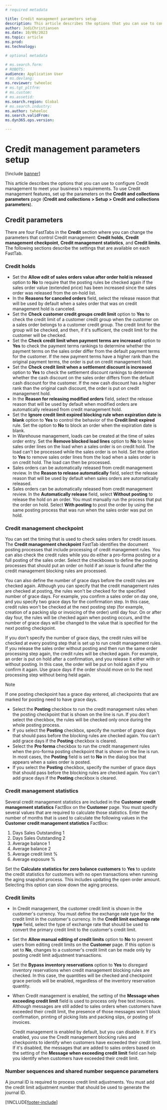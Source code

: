 ```yaml
---
# required metadata

title: Credit management parameters setup
description: This article describes the options that you can use to configure Credit management to meet your business's requirements.
author: JodiChristiansen
ms.date: 10/09/2023
ms.topic: article
ms.prod: 
ms.technology: 

# optional metadata

# ms.search.form:  
# ROBOTS: 
audience: Application User
# ms.devlang: 
ms.reviewer: twheeloc
# ms.tgt_pltfrm: 
# ms.custom: 
# ms.assetid: 
ms.search.region: Global
# ms.search.industry: 
ms.author: twheeloc
ms.search.validFrom: 
ms.dyn365.ops.version: 

---
```


# Credit management parameters setup

[!include [banner](../includes/banner.md)]

This article describes the options that you can use to configure Credit management to meet your business's requirements. To use Credit management features, set up the parameters on the **Credit and collections parameters** page (**Credit and collections \> Setup \> Credit and collections parameters**).

## Credit parameters

There are four FastTabs in the **Credit** section where you can change the parameters that control Credit management: **Credit holds**, **Credit management checkpoint**, **Credit management statistics**, and **Credit limits**. The following sections describe the settings that are available on each FastTab.

### Credit holds

- Set the **Allow edit of sales orders value after order hold is released** option to **No** to require that the posting rules be checked again if the sales order value (extended price) has been increased since the sales order was released from the on-hold list.
- In the **Reasons for canceled orders** field, select the release reason that will be used by default when a sales order that was on credit management hold is canceled.
- Set the **Check customer credit groups credit limit** option to **Yes** to check the credit limit of a customer credit group when the customer on a sales order belongs to a customer credit group. The credit limit for the group will be checked, and then, if it's sufficient, the credit limit for the customer will be checked.
- Set the **Check credit limit when payment terms are increased** option to **Yes** to check the payment terms rankings to determine whether the payment terms on the sales order differ from the default payment terms for the customer. If the new payment terms have a higher rank than the original payment terms, the order is put on credit management hold.
- Set the **Check credit limit when a settlement discount is increased** option to **Yes** to check the settlement discount rankings to determine whether the cash discount on the sales order differs from the default cash discount for the customer. If the new cash discount has a higher rank than the original cash discount, the order is put on credit management hold.
- In the **Reason for releasing modified orders** field, select the release reason that will be used by default when modified orders are automatically released from credit management hold.
- Set the **Ignore credit limit expired blocking rule when expiration date is blank** option to **Yes** to control the behavior of the **Credit limit expired** rule. Set the option to **No** to block an order when the expiration date is blank.
- In Warehouse management, loads can be created at the time of sales order entry. Set the **Remove blocked load lines** option to **No** to leave sales order lines on the load when a sales order is on credit hold. The load can't be processed while the sales order is on hold. Set the option to **Yes** to remove sales order lines from the load when a sales order is on credit hold. The load can then be processed.
- Sales orders can be automatically released from credit management review. In the **Reason to release automatically** field, select the release reason that will be used by default when sales orders are automatically released.
- Sales orders can be automatically released from credit management review. In the **Automatically release** field, select **Without posting** to release the hold on an order. You must manually run the process that put the order on hold. Select **With posting** to post the order by using the same posting process that was run when the sales order was put on hold.

### Credit management checkpoint

You can set the timing that is used to check sales orders for credit issues. The **Credit management checkpoint** FastTab identifies the document posting processes that include processing of credit management rules. You can also check the credit rules while you do either a pro-forma posting or a full posting of the sales order. Select the checkboxes to define the posting processes that should put an order on hold if an issue is found after the credit management blocking rules are processed.

You can also define the number of grace days before the credit rules are checked again. Although you can specify that the credit management rules are checked at posting, the rules won't be checked for the specified number of grace days. For example, you confirm a sales order on day one, and you specify two grace days for the confirmation step. In this case, credit rules won't be checked at the next posting step (for example, creation of a packing slip or invoicing of the order) until day four. On or after day four, the rules will be checked again when posting occurs, and the number of grace days will be changed to the value that is specified for the next posting checkpoint.

If you don't specify the number of grace days, the credit rules will be checked at every posting step that is set up to run credit management rules. If you release the sales order without posting and then run the same order processing step again, the credit rules will be checked again. For example, an order is put on hold after a confirmation, and you release it either with or without posting. In this case, the order will be put on hold again if you confirm it again. Use grace days if the order should move on to the next processing step without being held again.

> [!NOTE]
> If one posting checkpoint has a grace day entered, all checkpoints that are marked for posting need to have grace days.

- Select the **Posting** checkbox to run the credit management rules when the posting checkpoint that is shown on the line is run. If you don't select the checkbox, the rules will be checked only once during the whole posting process.
- If you select the **Posting** checkbox, specify the number of grace days that should pass before the blocking rules are checked again. You can't add grace days if the **Posting** checkbox is cleared.
- Select the **Pro forma** checkbox to run the credit management rules when the pro-forma posting checkpoint that is shown on the line is run. In most cases, the **Posting** field is set to **No** in the dialog box that appears when a sales order is posted.
- If you select the **Posting** checkbox, specify the number of grace days that should pass before the blocking rules are checked again. You can't add grace days if the **Posting** checkbox is cleared.

### Credit management statistics

Several credit management statistics are included in the **Customer credit management statistics** FactBox on the **Customer** page. You must specify several values that are required to calculate those statistics. Enter the number of months that is used to calculate the following values in the **Customer credit management statistics** FactBox:

1. Days Sales Outstanding 1
2. Days Sales Outstanding 2
3. Average balance 1
4. Average balance 2
5. Average credit limit %
6. Average exposure %

Set the **Calculate statistics for zero balance customers** to **Yes** to update the credit statistics for customers with no open transactions when running the aging snapshot process. This includes updating the open order amount. Selecting this option can slow down the aging process. 

### Credit limits

- In Credit management, the customer credit limit is shown in the customer's currency. You must define the exchange rate type for the credit limit in the customer's currency. In the **Credit limit exchange rate type** field, select the type of exchange rate that should be used to convert the primary credit limit to the customer's credit limit.
- Set the **Allow manual editing of credit limits** option to **No** to prevent users from editing credit limits on the **Customer** page. If this option is set to **No**, changes to a customer's credit limit can be made only by posting credit limit adjustment transactions.
- Set the **Bypass inventory reservations** option to **Yes** to disregard inventory reservations when credit management blocking rules are checked. In this case, the quantities will be checked and checkpoint grace periods will be enabled, regardless of the inventory reservation quantity.
- When Credit management is enabled, the setting of the **Message when exceeding credit limit** field is used to process only free text invoices. Although messages are still added to sales orders when customers have exceeded their credit limit, the presence of those messages won't block confirmation, printing of picking lists and packing slips, or posting of invoices.

    Credit management is enabled by default, but you can disable it. If it's enabled, you use the Credit management blocking rules and checkpoints to identify when customers have exceeded their credit limit. If it's disabled, the messages that are added to sales orders based on the setting of the **Message when exceeding credit limit** field can help you identify when customers have exceeded their credit limit.

### Number sequences and shared number sequence parameters

A journal ID is required to process credit limit adjustments. You must add the credit limit adjustment number that should be used to generate the journal ID.


[!INCLUDE[footer-include](../../includes/footer-banner.md)]

